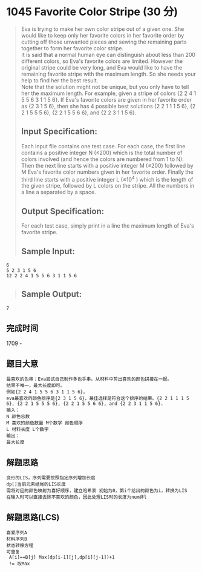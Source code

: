 # 1045 Favorite Color Stripe (30 分)  
> Eva is trying to make her own color stripe out of a given one. She would like to keep only her favorite colors in her favorite order by cutting off those unwanted pieces and sewing the remaining parts together to form her favorite color stripe.  
> It is said that a normal human eye can distinguish about less than 200 different colors, so Eva's favorite colors are limited. However the original stripe could be very long, and Eva would like to have the remaining favorite stripe with the maximum length. So she needs your help to find her the best result.  
> Note that the solution might not be unique, but you only have to tell her the maximum length. For example, given a stripe of colors {2 2 4 1 5 5 6 3 1 1 5 6}. If Eva's favorite colors are given in her favorite order as {2 3 1 5 6}, then she has 4 possible best solutions {2 2 1 1 1 5 6}, {2 2 1 5 5 5 6}, {2 2 1 5 5 6 6}, and {2 2 3 1 1 5 6}.  
> ## Input Specification:  
> Each input file contains one test case. For each case, the first line contains a positive integer N (≤200) which is the total number of colors involved (and hence the colors are numbered from 1 to N). Then the next line starts with a positive integer M (≤200) followed by M Eva's favorite color numbers given in her favorite order. Finally the third line starts with a positive integer L (≤10<sup>4</sup>​​ ) which is the length of the given stripe, followed by L colors on the stripe. All the numbers in a line a separated by a space.  
> ## Output Specification:  
> For each test case, simply print in a line the maximum length of Eva's favorite stripe.  
> ## Sample Input:
```
6
5 2 3 1 5 6
12 2 2 4 1 5 5 6 3 1 1 5 6
```
> ## Sample Output:
```
7
```
## 完成时间
1709 - 
## 题目大意
```
最喜欢的色串：Eva尝试自己制作多色手串。从材料中剪出喜欢的颜色拼接在一起。
结果不唯一，最大长度即可。
例如{2 2 4 1 5 5 6 3 1 1 5 6}，
eva最喜欢的颜色排序是{2 3 1 5 6}，最佳选择是符合这个排序的结果。{2 2 1 1 1 5 6}, {2 2 1 5 5 5 6}, {2 2 1 5 5 6 6}, and {2 2 3 1 1 5 6}.  
输入：
N 颜色总数
M 喜欢的颜色数量 M个数字 颜色顺序
L 材料长度 L个数字
输出：
最大长度
```
## 解题思路
```
变形的LIS，序列需要按照指定序列增加长度
dp[]当前元素结尾的LIS长度
需将对应的颜色映射为喜好顺序，建立哈希表 初始为0，第i个给出的颜色为i，转换为LIS
在输入时可以直接去除不喜欢的颜色，因此处理LIS时的长度为num非l
```
## 解题思路(LCS)
```
喜爱序列A
材料序列B
状态转移方程
可重复
 A[i]==B[j] Max(dp[i-1][j],dp[i][j-1])+1
 != 取Max
```